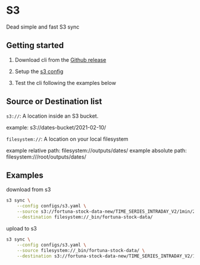 # S3

Dead simple and fast S3 sync

## Getting started

1. Download cli from the [Github release](https://github.com/razzo-lunare/s3/releases/latest)

2. Setup the [s3 config](configs/s3.yaml.example)

3. Test the cli following the examples below

## Source or Destination list

`s3://`: A location inside an S3 bucket.

example: s3://dates-bucket/2021-02-10/

`filesystem://`: A location on your local filesystem

example relative path: filesystem://outputs/dates/
example absolute path: filesystem:///root/outputs/dates/

## Examples

download from s3
```bash
s3 sync \
    --config configs/s3.yaml \
    --source s3://fortuna-stock-data-new/TIME_SERIES_INTRADAY_V2/1min/2021-02-10/ \
    --destination filesystem://_bin/fortuna-stock-data/
```

upload to s3
```bash
s3 sync \
    --config configs/s3.yaml \
    --source filesystem://_bin/fortuna-stock-data/ \
    --destination s3://fortuna-stock-data-new/TIME_SERIES_INTRADAY_V2/1min/2021-02-10/
```
